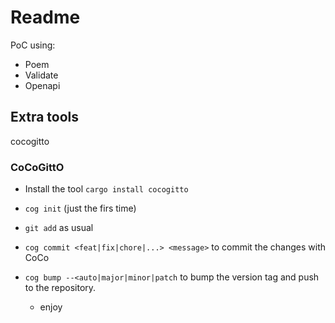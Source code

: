 # Readme

PoC using: 
- Poem
- Validate
- Openapi

## Extra tools
cocogitto



### CoCoGittO 
- Install the tool `cargo install cocogitto`
- `cog init` (just the firs time)
- `git add` as usual
- `cog commit <feat|fix|chore|...> <message>` to commit the changes with CoCo
- `cog bump --<auto|major|minor|patch` to bump the version tag and push to the repository. 
  
  - enjoy 
